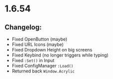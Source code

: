 # 1.6.54
## Changelog:
- Fixed OpenButton (maybe)
- Fixed URL Icons (maybe)
- Fixed Dropdown Height on big screens
- Fixed Keybind (no longer triggers while typing)
- Fixed `:Set()` in Input
- Fixed ConfigManager `:Load()`
- Returned back `Window.Acrylic`